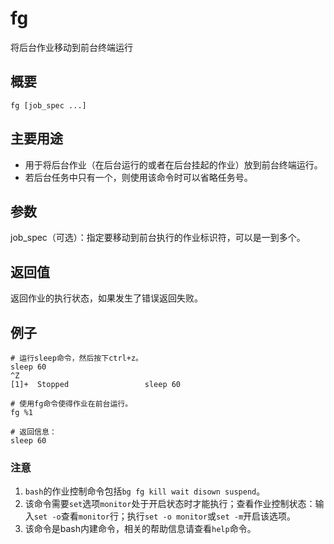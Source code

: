 # fg

将后台作业移动到前台终端运行

## 概要

```text
fg [job_spec ...]
```

## 主要用途

* 用于将后台作业（在后台运行的或者在后台挂起的作业）放到前台终端运行。
* 若后台任务中只有一个，则使用该命令时可以省略任务号。

## 参数

job\_spec（可选）：指定要移动到前台执行的作业标识符，可以是一到多个。

## 返回值

返回作业的执行状态，如果发生了错误返回失败。

## 例子

```text
# 运行sleep命令，然后按下ctrl+z。
sleep 60
^Z
[1]+  Stopped                 sleep 60

# 使用fg命令使得作业在前台运行。
fg %1

# 返回信息：
sleep 60
```

### 注意

1. `bash`的作业控制命令包括`bg fg kill wait disown suspend`。
2. 该命令需要`set`选项`monitor`处于开启状态时才能执行；查看作业控制状态：输入`set -o`查看`monitor`行；执行`set -o monitor`或`set -m`开启该选项。
3. 该命令是bash内建命令，相关的帮助信息请查看`help`命令。

